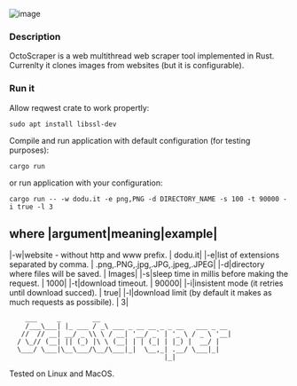 ![image](https://user-images.githubusercontent.com/6343630/228673532-1777e0bf-eb28-4381-8ae8-093a1688b524.png)

### Description
OctoScraper is a web multithread web scraper tool implemented in Rust. Currenlty it clones images from websites (but it is configurable).

### Run it
Allow reqwest crate to work propertly:
```
sudo apt install libssl-dev
```

Compile and run application with default configuration (for testing purposes):
```
cargo run
```

or run application with your configuration:
```
cargo run -- -w dodu.it -e png,PNG -d DIRECTORY_NAME -s 100 -t 90000 -i true -l 3
```
where 
|argument|meaning|example|
--------------------------
|-w|website - without http and www prefix. | dodu.it|
|-e|list of extensions separated by comma. | .png,.PNG,.jpg,.JPG,.jpeg,.JPEG|
|-d|directory where files will be saved. | Images|
|-s|sleep time in millis before making the request. | 1000|
|-t|download timeout. | 90000|
|-i|insistent mode (it retries until download succed). | true|
|-l|download limit (by default it makes as much requests as possibile). | 3|


```
    ___     _        __                                
    /___\___| |_ ___ / _\ ___ _ __ __ _ _ __   ___ _ __ 
   //  // __| __/ _ \\ \ / __| '__/ _` | '_ \ / _ \ '__|
  / \_// (__| || (_) |\ \ (__| | | (_| | |_) |  __/ |   
  \___/ \___|\__\___/\__/\___|_|  \__,_| .__/ \___|_|   
                                       |_|              
```    


Tested on Linux and MacOS.
